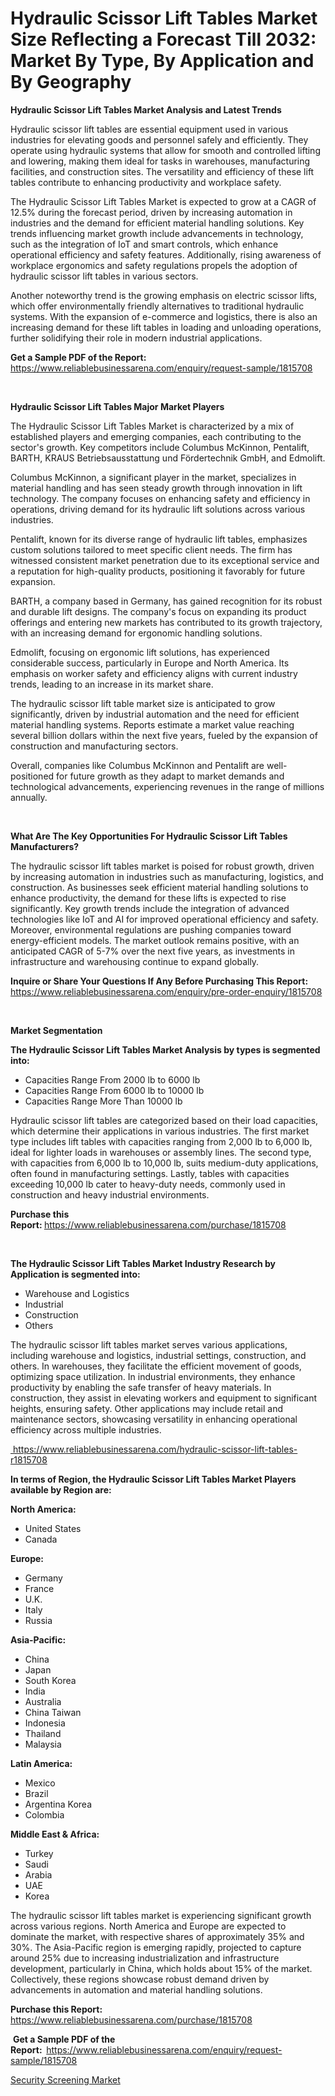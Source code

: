 <p><h1>Hydraulic Scissor Lift Tables Market Size Reflecting a Forecast Till 2032: Market By Type, By Application and By Geography</h1></p><p><strong>Hydraulic Scissor Lift Tables Market Analysis and Latest Trends</strong></p>
<p><p>Hydraulic scissor lift tables are essential equipment used in various industries for elevating goods and personnel safely and efficiently. They operate using hydraulic systems that allow for smooth and controlled lifting and lowering, making them ideal for tasks in warehouses, manufacturing facilities, and construction sites. The versatility and efficiency of these lift tables contribute to enhancing productivity and workplace safety.</p><p>The Hydraulic Scissor Lift Tables Market is expected to grow at a CAGR of 12.5% during the forecast period, driven by increasing automation in industries and the demand for efficient material handling solutions. Key trends influencing market growth include advancements in technology, such as the integration of IoT and smart controls, which enhance operational efficiency and safety features. Additionally, rising awareness of workplace ergonomics and safety regulations propels the adoption of hydraulic scissor lift tables in various sectors. </p><p>Another noteworthy trend is the growing emphasis on electric scissor lifts, which offer environmentally friendly alternatives to traditional hydraulic systems. With the expansion of e-commerce and logistics, there is also an increasing demand for these lift tables in loading and unloading operations, further solidifying their role in modern industrial applications.</p></p>
<p><strong>Get a Sample PDF of the Report:&nbsp;</strong> <a href="https://www.reliablebusinessarena.com/enquiry/request-sample/1815708?utm_campaign=2317&utm_medium=2&utm_source=Github&utm_content=ia&utm_term=10042025&utm_id=hydraulic-scissor-lift-tables">https://www.reliablebusinessarena.com/enquiry/request-sample/1815708</a></p>
<p>&nbsp;</p>
<p><strong>Hydraulic Scissor Lift Tables Major Market Players</strong></p>
<p><p>The Hydraulic Scissor Lift Tables Market is characterized by a mix of established players and emerging companies, each contributing to the sector's growth. Key competitors include Columbus McKinnon, Pentalift, BARTH, KRAUS Betriebsausstattung und Fördertechnik GmbH, and Edmolift.</p><p>Columbus McKinnon, a significant player in the market, specializes in material handling and has seen steady growth through innovation in lift technology. The company focuses on enhancing safety and efficiency in operations, driving demand for its hydraulic lift solutions across various industries.</p><p>Pentalift, known for its diverse range of hydraulic lift tables, emphasizes custom solutions tailored to meet specific client needs. The firm has witnessed consistent market penetration due to its exceptional service and a reputation for high-quality products, positioning it favorably for future expansion.</p><p>BARTH, a company based in Germany, has gained recognition for its robust and durable lift designs. The company's focus on expanding its product offerings and entering new markets has contributed to its growth trajectory, with an increasing demand for ergonomic handling solutions.</p><p>Edmolift, focusing on ergonomic lift solutions, has experienced considerable success, particularly in Europe and North America. Its emphasis on worker safety and efficiency aligns with current industry trends, leading to an increase in its market share.</p><p>The hydraulic scissor lift table market size is anticipated to grow significantly, driven by industrial automation and the need for efficient material handling systems. Reports estimate a market value reaching several billion dollars within the next five years, fueled by the expansion of construction and manufacturing sectors. </p><p>Overall, companies like Columbus McKinnon and Pentalift are well-positioned for future growth as they adapt to market demands and technological advancements, experiencing revenues in the range of millions annually.</p></p>
<p>&nbsp;</p>
<p><strong>What Are The Key Opportunities For Hydraulic Scissor Lift Tables Manufacturers?</strong></p>
<p><p>The hydraulic scissor lift tables market is poised for robust growth, driven by increasing automation in industries such as manufacturing, logistics, and construction. As businesses seek efficient material handling solutions to enhance productivity, the demand for these lifts is expected to rise significantly. Key growth trends include the integration of advanced technologies like IoT and AI for improved operational efficiency and safety. Moreover, environmental regulations are pushing companies toward energy-efficient models. The market outlook remains positive, with an anticipated CAGR of 5-7% over the next five years, as investments in infrastructure and warehousing continue to expand globally.</p></p>
<p><strong>Inquire or Share Your Questions If Any Before Purchasing This Report:</strong> <a href="https://www.reliablebusinessarena.com/enquiry/pre-order-enquiry/1815708?utm_campaign=2317&utm_medium=2&utm_source=Github&utm_content=ia&utm_term=10042025&utm_id=hydraulic-scissor-lift-tables">https://www.reliablebusinessarena.com/enquiry/pre-order-enquiry/1815708</a></p>
<p>&nbsp;</p>
<p><strong>Market Segmentation</strong></p>
<p><strong>The Hydraulic Scissor Lift Tables Market Analysis by types is segmented into:</strong></p>
<p><ul><li>Capacities Range From 2000 lb to 6000 lb</li><li>Capacities Range From 6000 lb to 10000 lb</li><li>Capacities Range More Than 10000 lb</li></ul></p>
<p><p>Hydraulic scissor lift tables are categorized based on their load capacities, which determine their applications in various industries. The first market type includes lift tables with capacities ranging from 2,000 lb to 6,000 lb, ideal for lighter loads in warehouses or assembly lines. The second type, with capacities from 6,000 lb to 10,000 lb, suits medium-duty applications, often found in manufacturing settings. Lastly, tables with capacities exceeding 10,000 lb cater to heavy-duty needs, commonly used in construction and heavy industrial environments.</p></p>
<p><strong>Purchase this Report:&nbsp;</strong><a href="https://www.reliablebusinessarena.com/purchase/1815708?utm_campaign=2317&utm_medium=2&utm_source=Github&utm_content=ia&utm_term=10042025&utm_id=hydraulic-scissor-lift-tables">https://www.reliablebusinessarena.com/purchase/1815708</a></p>
<p>&nbsp;</p>
<p><strong>The Hydraulic Scissor Lift Tables Market Industry Research by Application is segmented into:</strong></p>
<p><ul><li>Warehouse and Logistics</li><li>Industrial</li><li>Construction</li><li>Others</li></ul></p>
<p><p>The hydraulic scissor lift tables market serves various applications, including warehouse and logistics, industrial settings, construction, and others. In warehouses, they facilitate the efficient movement of goods, optimizing space utilization. In industrial environments, they enhance productivity by enabling the safe transfer of heavy materials. In construction, they assist in elevating workers and equipment to significant heights, ensuring safety. Other applications may include retail and maintenance sectors, showcasing versatility in enhancing operational efficiency across multiple industries.</p></p>
<p><a href="https://www.reliablebusinessarena.com/hydraulic-scissor-lift-tables-r1815708?utm_campaign=2317&utm_medium=2&utm_source=Github&utm_content=ia&utm_term=10042025&utm_id=hydraulic-scissor-lift-tables">&nbsp;https://www.reliablebusinessarena.com/hydraulic-scissor-lift-tables-r1815708</a></p>
<p><strong>In terms of Region, the Hydraulic Scissor Lift Tables Market Players available by Region are:</strong></p>
<p>
    <p> <strong> North America: </strong>
        <ul>
            <li>United States</li>
            <li>Canada</li>
        </ul>
        </p> 
    <p> <strong> Europe: </strong>
        <ul>
            <li>Germany</li>
            <li>France</li>
            <li>U.K.</li>
            <li>Italy</li>
            <li>Russia</li>
        </ul>
        </p> 
    <p> <strong> Asia-Pacific: </strong>
        <ul>
            <li>China</li>
            <li>Japan</li>
            <li>South Korea</li>
            <li>India</li>
            <li>Australia</li>
            <li>China Taiwan</li>
            <li>Indonesia</li>
            <li>Thailand</li>
            <li>Malaysia</li>
        </ul>
        </p> 
    <p> <strong> Latin America: </strong>
        <ul>
            <li>Mexico</li>
            <li>Brazil</li>
            <li>Argentina Korea</li>
            <li>Colombia</li>
        </ul>
        </p> 
    <p> <strong> Middle East & Africa: </strong>
        <ul>
            <li>Turkey</li>
            <li>Saudi</li>
            <li>Arabia</li>
            <li>UAE</li>
            <li>Korea</li>
        </ul>
    </p>
    </p>
<p><p>The hydraulic scissor lift tables market is experiencing significant growth across various regions. North America and Europe are expected to dominate the market, with respective shares of approximately 35% and 30%. The Asia-Pacific region is emerging rapidly, projected to capture around 25% due to increasing industrialization and infrastructure development, particularly in China, which holds about 15% of the market. Collectively, these regions showcase robust demand driven by advancements in automation and material handling solutions.</p></p>
<p><strong>Purchase this Report: </strong><a href="https://www.reliablebusinessarena.com/purchase/1815708?utm_campaign=2317&utm_medium=2&utm_source=Github&utm_content=ia&utm_term=10042025&utm_id=hydraulic-scissor-lift-tables">https://www.reliablebusinessarena.com/purchase/1815708</a></p>
<p>&nbsp;<strong>Get a Sample PDF of the Report:&nbsp;&nbsp;</strong><a href="https://www.reliablebusinessarena.com/enquiry/request-sample/1815708?utm_campaign=2317&utm_medium=2&utm_source=Github&utm_content=ia&utm_term=10042025&utm_id=hydraulic-scissor-lift-tables">https://www.reliablebusinessarena.com/enquiry/request-sample/1815708</a></p>
<p><strong></strong></p>
<p><p><a href="https://github.com/toldenargelia86/Market-Research-Report-List-1/blob/main/security-screening-market.md?utm_campaign=2317&utm_medium=2&utm_source=Github&utm_content=ia&utm_term=10042025&utm_id=hydraulic-scissor-lift-tables">Security Screening Market</a></p></p>
